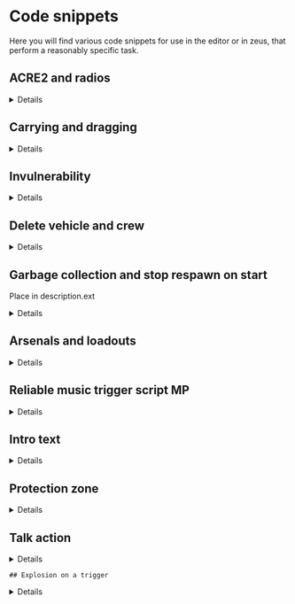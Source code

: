 # Code snippets

Here you will find various code snippets for use in the editor or in zeus, that perform a reasonably specific task.

## ACRE2 and radios

<details>
 
### Adding a radio rack to a vehicle
The following will add an AN/PRC-77 to <b>var</b>.
The radio will be accessible by <b>var</b>'s driver and commander.  
This script will NOT work in an `init` field, it is has to called dynamically during the mission (trigger, `execVM`, `spawn`...).
  
```
[
	var,
	[
		"ACRE_VRC64",
		"Dashboard",
		"Dash",
		false,
		["driver", "commander"],
		[],
		"ACRE_PRC77",
		[],
		["intercom_1"]
	],
	false,
	{}
] call acre_api_fnc_addRackToVehicle;
```

</details>

## Carrying and dragging

<details>

The following will respectively make <b>var</b> carriable and draggable through the ACE interaction menu.

```
[var, true, [0, 1, 1], 0] call ace_dragging_fnc_setCarryable;
```  

```
[var, true, [0, 1.5, 0], 0] call ace_dragging_fnc_setDraggable;
```

</details>

## Invulnerability

<details>

The following will make <b>var</b> invulnerable to most damage sources (some minor damage may still occur in the event of a vehicle crash).

```
call {[var, "blockDamage", null, true] call ace_common_fnc_statusEffect_set;};
```

</details>


## Delete vehicle and crew

<details>

Place in way point activation or in a trigger

```
_vehicle= vehicle this;
{ 
  _vehicle deleteVehicleCrew _x; 
} forEach crew _vehicle; 
deleteVehicle _vehicle; 
```
</details>

## Garbage collection and stop respawn on start

Place in description.ext

<details>
	
```
respawnOnStart = -1; 

corpseManagerMode = 3;
corpseLimit = 1;
corpseRemovalMinTime = 60;
corpseRemovalMaxTime = 300;
```
</details>

## Arsenals and loadouts

<details>
Add ACE Arsenal to object :
	
```
// Access via ACE interaction menu
[this, true] call ace_arsenal_fnc_initBox;

// Access via action menu
this addAction ["ACE Arsenal", {[_this select 0, player, true] call ace_arsenal_fnc_openBox}, [this]]; 
```
  
Add BI Arsenal to object :
	
```
// Access via action menu
this addAction ["BI Arsenal", {["Open", [true]] call BIS_fnc_arsenal;}]; 
```
	
Add quick loadout action to object (requires player to have saved a loadout with the quartermaster composition) : 
```
this addAction
[
	"Get loadout",
	{
		params ["_target", "_caller", "_actionId", "_arguments"];
		private _savedLoadout = profileNamespace getVariable "NFST_loadout";
		if (isNil "_savedLoadout") then
		{
			hint "No saved loadout.";
		}
		else
		{
			_caller setUnitLoadout _savedLoadout;
			hint "Applied loadout."
		};
	}
];
```
	
</details>

## Reliable music trigger script MP

<details>
	
Define music as follows in description.ext :

```
class CfgMusic
{
	tracks[] = {};
	class YOUR_CLASS_NAME
	{
		name	= "YOUR_DISPLAY NAME";
		sound[]	= { "YOUR_FILENAME_WITH_FILE_EXTENSION", db + 0, 1.0 };
	};
};
```

Play the music track with : 
	
```
if (isServer) then {YOUR_CLASS_NAME remoteExec ["playMusic"];}
```
</details>

## Intro text

<details>
trigger 1
Put this in activation

```
execVM "text1.sqf"; 
```
```
["<t color='#ffffff' size = '4'>Exercise Ajax<br /><br />by  Wonko<br /><br /></t>",-1,-1,2,2,0,789] spawn BIS_fnc_dynamicText;
```

Create a file called text1.sqf put the above code in it. The following 2 line in to seperate sqf files with corresponding triggers.

```
["<t color='#c9060d' size = '2'>91st Paramarines<br /><br /><br />Fox Company<br /></t>",-1,-1,2,2,0,789] spawn BIS_fnc_dynamicText;
```
```
["<t color='#ffffff' size = '1'>Deployed to West Germany<br /><br />1980's<br /><br /></t>",-1,-1,2,2,0,789] spawn BIS_fnc_dynamicText;
```	
</details>

## Protection zone

<details>
Put the following in a server trigger's activation :

```	
{
  private _player = _x;
  removeAllWeapons _x; 
  {
    _player removeMagazine _x;
  } forEach magazines _x; 
} forEach allPlayers;
```	
</details>

## Talk action

<details>
	
```	
this addAction 
[ 
  "Talk", 
  {hint "ADD YOUR TEXT HERE";}, 
  nil, 
  0, 
  true, 
  true, 
  "", 
  "(_this distance2D _target < 2)", 
  50, 
  false, 
  "", 
  "" 
];  
```	
	  
</details>

	## Explosion on a trigger

<details>
Put the following in a server trigger's activation :
```
bomb = "Bo_GBU12_LGB" createVehicle getMarkerPos "ex";
```
</details>  
